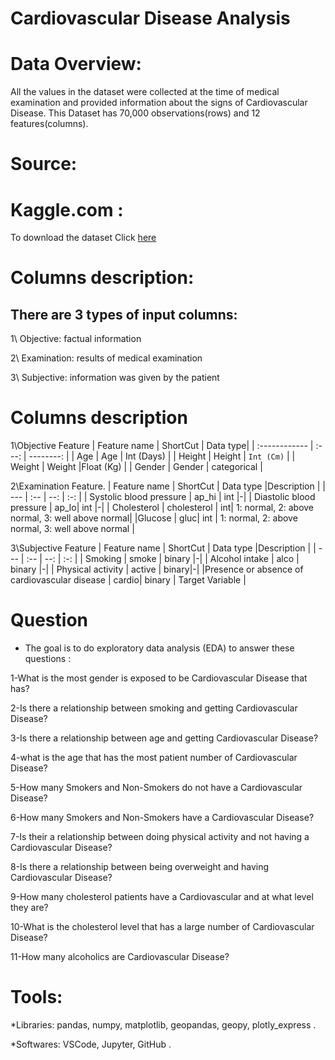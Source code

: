  #  Cardiovascular Disease Analysis
 # Data Overview:
 
 All the values in the dataset were collected at the time of medical examination and provided information about the signs of Cardiovascular Disease. This Dataset has 70,000 observations(rows) and 12 features(columns).
 
 # Source:
 
 # Kaggle.com :
 
 To download the dataset Click [here](https://www.kaggle.com/sulianova/cardiovascular-disease-dataset)
 # Columns description:

 ## There are 3 types of input columns:
1\ Objective: factual information 

2\ Examination: results of medical examination

3\ Subjective: information was given by the patient

# Columns description
1\Objective Feature
| Feature name	    | ShortCut      | Data type|
| :------------ |   :---:       | --------: |
| Age |   Age       | Int (Days) |
| Height        | Height         | `Int (Cm)`   |
| Weight         | Weight         |Float (Kg)   |
| Gender         | Gender         | categorical   |

2\Examination Feature.
| Feature name	 | ShortCut | Data type	 |Description |
| --- | :-- | --: | :-: |
| Systolic blood pressure | ap_hi | int |-|
| Diastolic blood pressure	| ap_lo| int |-|
| Cholesterol | cholesterol | int| 1: normal, 2: above normal, 3: well above normal|
|Glucose | gluc| int | 1: normal, 2: above normal, 3: well above normal |
 
 3\Subjective Feature
 | Feature name	 | ShortCut | Data type	 |Description |
| --- | :-- | --: | :-: |
| Smoking | smoke | binary |-|
| Alcohol intake	 | alco | binary |-|
| Physical activity	 | active | binary|-|
|Presence or absence of cardiovascular disease | cardio| binary | Target Variable |

# Question
* The goal is to do exploratory data analysis (EDA) to answer these questions :

1-What is the most gender is exposed to be Cardiovascular Disease that has?

2-Is there a relationship between smoking and getting Cardiovascular Disease?

3-Is there a relationship between age and getting Cardiovascular Disease?

4-what is the age that has the most patient number of Cardiovascular Disease?

5-How many Smokers and Non-Smokers do not have a Cardiovascular Disease?

6-How many Smokers and Non-Smokers have a Cardiovascular Disease?

7-Is their a relationship between doing physical activity and not having a Cardiovascular Disease?

8-Is there a relationship between being overweight and having Cardiovascular Disease?

9-How many cholesterol patients have a Cardiovascular and at what level they are?

10-What is the cholesterol level that has a large number of Cardiovascular Disease?

11-How many alcoholics are Cardiovascular Disease?

# Tools:
*Libraries: pandas, numpy, matplotlib, geopandas, geopy, plotly_express .

*Softwares: VSCode, Jupyter, GitHub .






